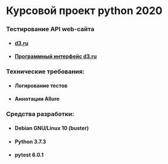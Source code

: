 # Курсовой проект python 2020
### Тестирование API web-сайта
* #### [d3.ru](https://d3.ru/)
* #### [Программный интерфейс d3.ru](https://d3.ru/api/docs/)
### Технические требования:
* #### Логирование тестов
* #### Аннотации Allure
### Средства разработки:
* #### Debian GNU/Linux 10 (buster)
* #### Python 3.7.3
* #### pytest 6.0.1
